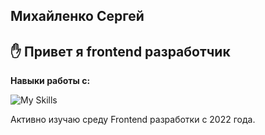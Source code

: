 ##  Михайленко Сергей

## :hand: Привет я frontend разработчик 

**Навыки работы c:** 

![My Skills](https://skillicons.dev/icons?i=js,html,css,react,git,ps,vscode,figma )

Активно изучаю среду Frontend разработки с 2022 года.

 
<!--  **serega-miha/serega-miha** is a ✨ _special_ ✨ repository because its `README.md` (this file) appears on your GitHub profile.

Here are some ideas to get you started:

- 🔭 I’m currently working on ...
- 🌱 I’m currently learning ...
- 👯 I’m looking to collaborate on ...
- 🤔 I’m looking for help with ...
- 💬 Ask me about ...
- 📫 How to reach me: ...
- 😄 Pronouns: ...
- ⚡ Fun fact: ...
 -->
